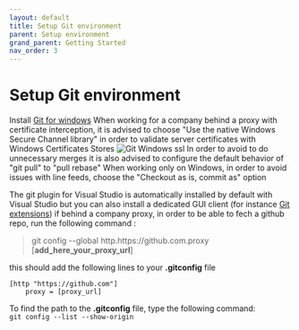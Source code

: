 ```yaml
---
layout: default
title: Setup Git environment
parent: Setup environment
grand_parent: Getting Started
nav_order: 3
---
```


# Setup Git environment 

Install [Git for windows](https://git-scm.com/download/win)
When working for a company behind a proxy with certificate interception, it is advised to choose "Use the native Windows Secure Channel library" in order to validate server certificates with Windows Certificates Stores
![Git Windows ssl](../Images/GitSsl.png)
In order to avoid to do unnecessary merges it is also advised to configure the default behavior of "git pull" to "pull rebase"
When working only on Windows, in order to avoid issues with line feeds, choose the "Checkout as is, commit as" option

The git plugin for Visual Studio is automatically installed by default with Visual Studio but you can also install a dedicated GUI client (for instance [Git extensions](https://gitextensions.github.io/))
if behind a company proxy, in order to be able to fech a github repo, run the following command :
> git config --global http.https://<area>github.com.proxy [**add_here_your_proxy_url**]

this should add the following lines to your **.gitconfig** file
```
[http "https://github.com"]
	proxy = [proxy_url]
```

To find the path to the **.gitconfig** file, type the following command:   
`git config --list --show-origin`   
